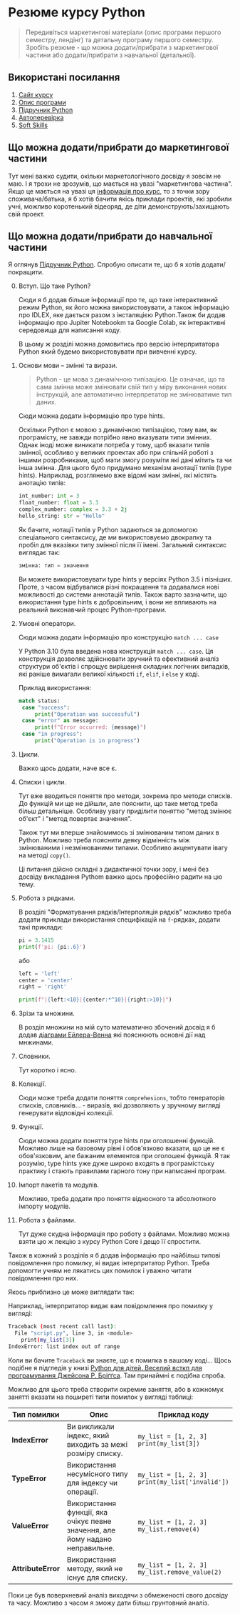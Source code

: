 # Резюме курсу Python

> Передивіться маркетингові матеріали (опис програми першого семестру, лендінг) та детальну програму першого семестру. Зробіть резюме - що можна додати/прибрати з маркетингової частини або додати/прибрати з навчальної (детальної).

## Використані посилання

1. [Сайт курсу](https://goiteens.com/course/python/?utm_source=google&utm_medium=cpc&utm_campaign=brand)
2. [Опис програми](https://youtu.be/WwPj60byBTI)
3. [Підручник Python](https://sasha-kravtsova.gitbook.io/all_lessons/python)
4. [Автоперевірка](https://docs.google.com/spreadsheets/d/1UuUg1CukA71y8hTrxzMaNTTnMqfqNcCjCNX0yW8RriQ/edit#gid=1962484563)
5. [Soft Skills](https://sasha-kravtsova.gitbook.io/all_lessons/soft-skills)

## Що можна додати/прибрати до маркетингової частини

Тут мені важко судити, окільки маркетологічного досвіду я зовсім не маю. І я трохи не зрозумів, що мається на увазі "маркетингова частина". Якщо це мається на увазі ця [інформація про курс](https://goiteens.com/course/python/?utm_source=google&utm_medium=cpc&utm_campaign=brand), то з точки зору споживача/батька, я б хотів бачити якісь приклади проектів, які зробили учні, можливо коротенький відеоряд, де діти демонструють/захищають свій проект.

## Що можна додати/прибрати до навчальної частини

Я оглянув [Підручник Python](https://sasha-kravtsova.gitbook.io/all_lessons/python). Спробую описати те, що б я хотів додати/покращити.

0. Вступ. Що таке Python?

   Сюди я б додав більше інформації про те, що таке інтерактивний режим Python, як його можна використовувати, а також інформацію про IDLEX, яке дається разом з інсталяцією Python.Також би додав інформацію про Jupiter Notebookm та Google Colab, як інтерактивні середовища для написання коду.

   В цьому ж розділі можна домовитись про версію інтерпритатора Python який будемо використовувати при вивченні курсу.

1. Основи мови – змінні та вирази.

   > Python - це мова з динамічною типізацією. Це означає, що та сама змінна може змінювати свій тип у міру виконання нових інструкцій, але автоматично інтерпретатор не змінюватиме тип даних.

   Сюди можна додати інформацію про type hints.

   Оскільки Python є мовою з динамічною типізацією, тому вам, як програмісту, не завжди потрібно явно вказувати типи змінних. Однак іноді може виникати потреба у тому, щоб вказати типів змінної, особливо у великих проектах або при спільній роботі з іншими розробниками, щоб мати змогу розуміти які дані мітить та чи інша змінна. Для цього було придумано механізм анотації типів (type hints). Наприклад, розглянемо вже відомі нам змінні, які містять анотацію типів:

   ```python
   int_number: int = 3
   float_number: float = 3.3
   complex_number: complex = 3.3 + 2j
   hello_string: str = "Hello"
   ```

   Як бачите, нотації типів у Python задаються за допомогою спеціального синтаксису, де ми використовуємо двокрапку та пробіл для вказівки типу змінної після її імені. Загальний синтаксис виглядає так:

   ```python
   змінна: тип = значення
   ```

   Ви можете використовувати type hints у версіях Python 3.5 і пізніших. Проте, з часом відбувалися різні покращення та додавалися нові можливості до системи аннотацій типів. Також варто зазначити, що використання type hints є добровільним, і вони не впливають на реальний виконавчий процес Python-програми.

2. Умовні оператори.

   Сюди можна додати інформацію про конструкцію `match ... case`

   У Python 3.10 була введена нова конструкція `match ... case`. Ця конструкція дозволяє здійснювати зручний та ефективний аналіз структури об'єктів і спрощує вирішення складних логічних випадків, які раніше вимагали великої кількості `if`, `elif`, і `else` у коді.

   Приклад використання:

   ```python
   match status:
    case "success":
        print("Operation was successful")
    case "error" as message:
        print(f"Error occurred: {message}")
    case "in progress":
        print("Operation is in progress")
   ```

3. Цикли.

   Важко щось додати, наче все є.

4. Списки і цикли.

   Тут вже вводиться поняття про методи, зокрема про методи списків. До функцій ми ще не дійшли, але пояснити, що таке метод треба більш детальніше. Особливу увагу приділити поняттю "метод змінює об'єкт" і "метод повертає значення".

   Також тут ми вперше знайомимось зі змінюваним типом даних в Python. Можливо треба пояснити деяку відмінність між змінюваними і незмінюваними типами. Особливо акцентувати івагу на методі ```copy()```.

   Ці питання дійсно складні з дидактичної точки зору, і мені без досвіду викладання Pythom важко щось професійно радити на цю тему.

5. Робота з рядками.

   В розділі "Форматування рядків/Інтерполяція рядків" можливо треба додати приклади використання специфікацій на `f`-рядках, додати такі приклади:

   ```python
   pi = 3.1415
   print(f'pi: {pi:.6}')
   ```

   або

   ```python
   left = 'left'
   center = 'center'
   right = 'right'

   print(f"|{left:<10}|{center:*^10}|{right:>10}|")

   ```

6. Зрізи та множини.

   В розділ множини на мій суто математично збочений досвід я б додав [діаграми Ейлера-Венна](https://uk.wikipedia.org/wiki/%D0%94%D1%96%D0%B0%D0%B3%D1%80%D0%B0%D0%BC%D0%B0_%D0%92%D0%B5%D0%BD%D0%BD%D0%B0) які пояснюють основні дії над мнжинами.
7. Словники.

   Тут коротко і ясно.

8. Колекції.

   Сюди може треба додати поняття `comprehesions`, тобто генераторів списків, словників... - виразів, які дозволяють у зручному вигляді генерувати відповідні колекції.

9. Функції.

    Сюди можна додати поняття type hints при оголошенні функцій. Можливо лише на базовому рівні і обов'язково вказати, що це не є обов'язковим, але бажаним елементов при оголошені функцій. Я так розумію, type hints уже дуже широко входять в програмістську практику і стають правилами гарного тону при напмсанні програм.

10. Імпорт пакетів та модулів.

    Можливо, треба додати про поняття відносного та абсолютного імпорту модулів.

11. Робота з файлами.

    Тут дуже скудна інформація про роботу з файлами. Можливо можна взяти цю ж лекцію з курсу Python Core і дещо її спростити.

Також в кожний з розділів я б додав інформацію про найбільш типові повідомлення про помилку, яі видає інтерпритатор Python. Треба допомогти учням не лякатись цих помилок і уважно читати повідомлення про них.

Якось приблизно це може виглядати так:

Наприклад, інтерпритатор видає вам повідомлення про помилку у вигляді:

```bash
Traceback (most recent call last):
  File "script.py", line 3, in <module>
    print(my_list[3])
IndexError: list index out of range
```

Коли ви бачите `Traceback` ви знаєте, що є помилка в вашому коді... Щось подібне я підгледів у книзі [Python для дітей. Веселий всткп для програмування Джейсона Р. Бріґґса](https://starylev.com.ua/python-dlya-ditey). Там принаймні є подібна спроба.

Можливо для цього треба створити окремие заняття, або в кожномук занятті вказати на поширеті типи помилок у вигляді таблиці:

| Тип помилки       | Опис                                                             | Приклад коду                                        |
|-------------------|------------------------------------------------------------------|------------------------------------------------------|
| **IndexError**    | Ви викликали індекс, який виходить за межі розміру списку.     | `my_list = [1, 2, 3]`<br>`print(my_list[3])`           |
| **TypeError**    | Використання несумісного типу для індексу чи операції.         | `my_list = [1, 2, 3]`<br>`print(my_list['invalid'])`   |
| **ValueError**    | Використання функції, яка очікує певне значення, але йому надано неправильне. | `my_list = [1, 2, 3]`<br>`my_list.remove(4)`          |
| **AttributeError**| Використання методу, який не існує для списку.                 | `my_list = [1, 2, 3]`<br>`my_list.remove_value(2)`    |



Поки це був поверхневий аналіз виходячи з обмеженості свого досвіду та часу. Можливо з часом я зможу дати більш грунтовний аналіз.
